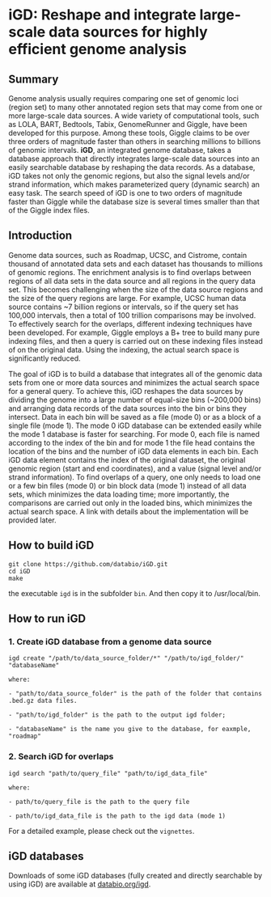 # iGD: Reshape and integrate large-scale data sources for highly efficient genome analysis

## Summary
Genome analysis usually requires comparing one set of genomic loci (region set) to many other annotated region sets that may come from one or more large-scale data sources. A wide variety of computational tools, such as LOLA, BART, Bedtools, Tabix, GenomeRunner and Giggle, have been developed for this purpose. Among these tools, Giggle claims to be over three orders of magnitude faster than others in searching millions to billions of genomic intervals. **iGD**, an integrated genome database, takes a database approach that directly integrates large-scale data sources into an easily searchable database by reshaping the data records. As a database, iGD takes not only the genomic regions, but also the signal levels and/or strand information, which makes parameterized query (dynamic search) an easy task. The search speed of iGD is one to two orders of magnitude faster than Giggle while the database size is several times smaller than that of the Giggle index files. 


## Introduction
Genome data sources, such as Roadmap, UCSC, and Cistrome, contain thousand of annotated data sets and each dataset has thousands to millions of genomic regions. 
The enrichment analysis is to find overlaps between regions of all data sets in the data source and all regions in the query data set. This becomes challenging when the size of the data source regions and the size of the query regions are large. For example, UCSC human data source contains ~7 billion regions or intervals, so if the query set has 100,000 intervals, then a total of 100 trillion comparisons may be involved. To effectively search for the overlaps, different indexing techniques have been developed. For example, Giggle employs a B+ tree to build many pure indexing files, and then a query is carried out on these indexing files instead of on the original data. Using the indexing, the actual search space is significantly reduced.
 
The goal of iGD is to build a database that integrates all of the genomic data sets from one or more data sources and minimizes the actual search space for a general query. To achieve this, iGD reshapes the data sources by dividing the genome into a large number of equal-size bins (~200,000 bins) and arranging data records of the data sources into the bin or bins they intersect. Data in each bin will be saved as a file (mode 0) or as a block of a single file (mode 1). The mode 0 iGD database can be extended easily while the mode 1 database is faster for searching.  For mode 0, each file is named according to the index of the bin and for mode 1 the file head contains the location of the bins and the number of iGD data elements in each bin. Each iGD data element contains the index of the original dataset, the original genomic region (start and end coordinates), and a value (signal level and/or strand information). To find overlaps of a query, one only needs to load one or a few bin files (mode 0) or bin block data (mode 1) instead of all data sets, which minimizes the data loading time; more importantly, the comparisons are carried out only in the loaded bins, which minimizes the actual search space. A link with details about the implementation will be provided later. 
 

## How to build iGD
```
git clone https://github.com/databio/iGD.git
cd iGD
make
```
the executable `igd` is in the subfolder `bin`. And then copy it to /usr/local/bin.

## How to run iGD

### 1. Create iGD database from a genome data source
 
```
igd create "/path/to/data_source_folder/*" "/path/to/igd_folder/" "databaseName"

where:

- "path/to/data_source_folder" is the path of the folder that contains .bed.gz data files.

- "path/to/igd_folder" is the path to the output igd folder;

- "databaseName" is the name you give to the database, for eaxmple, "roadmap"
```

### 2. Search iGD for overlaps
```
igd search "path/to/query_file" "path/to/igd_data_file"

where:

- path/to/query_file is the path to the query file

- path/to/igd_data_file is the path to the igd data (mode 1)
```

For a detailed example, please check out the `vignettes`.

## iGD databases
Downloads of some iGD databases (fully created and directly searchable by using iGD) are available at [databio.org/igd](http://big.databio.org/igd).



